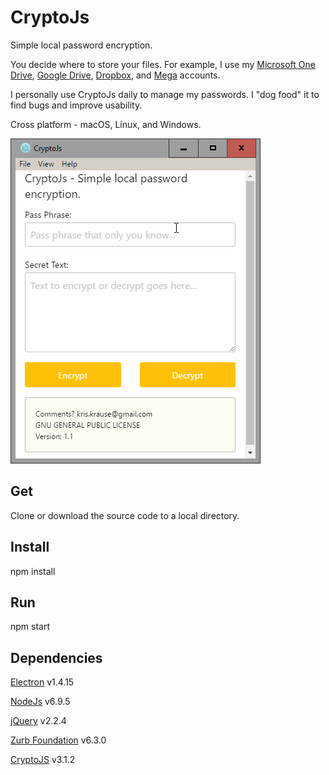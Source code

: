 # CryptoJs
Simple local password encryption.

You decide where to store your files.  For example, I use my [Microsoft One Drive](http://onedrive.live.com/), [Google Drive](https://www.google.com/drive), [Dropbox](https://www.dropbox.com/), and [Mega](https://mega.nz/) accounts.

I personally use CryptoJs daily to manage my passwords.  I "dog food" it to find bugs and improve usability.

Cross platform - macOS, Linux, and Windows.

![Screenshot](https://github.com/dragthor/cryptojs/blob/master/screenshots/screenshot.png?raw=true)

## Get
Clone or download the source code to a local directory.

## Install
npm install

## Run
npm start

## Dependencies

[Electron](http://electron.atom.io/) v1.4.15

[NodeJs](https://nodejs.org) v6.9.5

[jQuery](http://jquery.com/) v2.2.4

[Zurb Foundation](http://foundation.zurb.com/) v6.3.0

[CryptoJS](https://code.google.com/archive/p/crypto-js/) v3.1.2